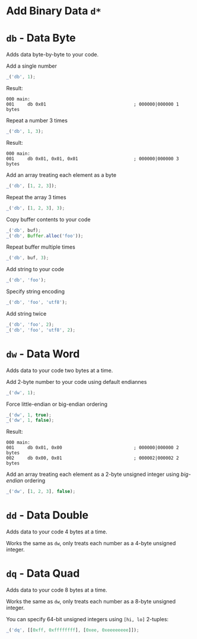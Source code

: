 # Add Binary Data `d*`

# `db` - Data Byte

Adds data byte-by-byte to your code.

Add a single number

```js
_('db', 1);
```

Result:

```shell
000 main:
001     db 0x01                                 ; 000000|000000 1 bytes
```

Repeat a number 3 times

```js
_('db', 1, 3);
```

Result:

```shell
000 main:
001     db 0x01, 0x01, 0x01                     ; 000000|000000 3 bytes
```

Add an array treating each element as a byte

```js
_('db', [1, 2, 3]);
```

Repeat the array 3 times

```js
_('db', [1, 2, 3], 3);
```

Copy buffer contents to your code

```js
_('db', buf);
_('db', Buffer.alloc('foo'));
```

Repeat buffer multiple times

```js
_('db', buf, 3);
```

Add string to your code

```js
_('db', 'foo');
```

Specify string encoding

```js
_('db', 'foo', 'utf8');
```

Add string twice

```js
_('db', 'foo', 2);
_('db', 'foo', 'utf8', 2);
```


# `dw` - Data Word

Adds data to your code two bytes at a time.

Add 2-byte number to your code using default endiannes

```js
_('dw', 1);
```

Force little-endian or big-endian ordering

```js
_('dw', 1, true);
_('dw', 1, false);
```

Result:

```shell
000 main:
001     db 0x01, 0x00                           ; 000000|000000 2 bytes
002     db 0x00, 0x01                           ; 000002|000002 2 bytes
```

Add an array treating each element as a 2-byte unsigned integer using *big-endian* ordering

```js
_('dw', [1, 2, 3], false);
```

# `dd` - Data Double

Adds data to your code 4 bytes at a time.

Works the same as `dw`, only treats each number as a 4-byte unsigned integer.

# `dq` - Data Quad

Adds data to your code 8 bytes at a time.

Works the same as `dw`, only treats each number as a 8-byte unsigned integer.

You can specify 64-bit unsigned integers using `[hi, lo]` 2-tuples:

```js
_('dq', [[0xff, 0xffffffff], [0xee, 0xeeeeeeee]]);
```

